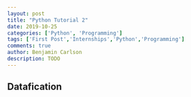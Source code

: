 ```yaml
---
layout: post
title: "Python Tutorial 2"
date: 2019-10-25
categories: ['Python', 'Programming']
tags: ['First Post','Internships','Python','Programming']
comments: true
author: Benjamin Carlson
description: TODO
---
```


## Datafication